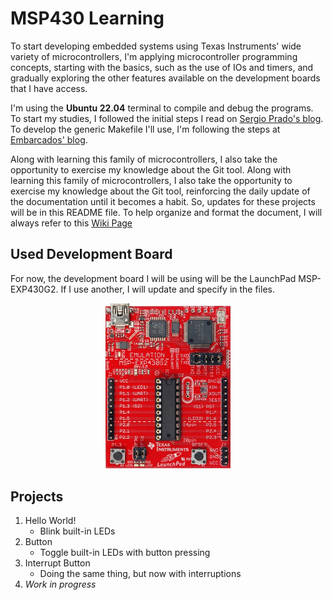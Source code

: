 # MSP430 Learning

To start developing embedded systems using Texas Instruments' wide variety of microcontrollers, I'm applying microcontroller programming concepts, starting with the basics,
such as the use of IOs and timers, and gradually exploring the other features available on the development boards that I have access.

I'm using the **Ubuntu 22.04** terminal to compile and debug the programs.
To start my studies, I followed the initial steps I read on [Sergio Prado's blog](https://sergioprado.org/trabalhando-com-o-msp430-no-linux/). To develop the generic Makefile I'll use, I'm following the steps at [Embarcados' blog](https://www.embarcados.com.br/introducao-ao-makefile/).

Along with learning this family of microcontrollers, I also take the opportunity to exercise my knowledge about the Git tool. Along with learning this family of microcontrollers, I also take the opportunity to exercise my knowledge about the Git tool, reinforcing the daily update of the documentation until it becomes a habit. So, updates for these projects will be in this README file. To help organize and format the document, I will always refer to this [Wiki Page](https://github.com/adam-p/markdown-here/wiki/Markdown-Cheatsheet)

## Used Development Board

For now, the development board I will be using will be the LaunchPad MSP-EXP430G2. If I use another, I will update and specify in the files.

<center>
	<img src="/images/launchpad.jpg" alt="MSP-EXP430G2" width="200" rotate ="90"/>
 </center>
 
## Projects

1. Hello World!
	- Blink built-in LEDs
2. Button
	- Toggle built-in LEDs with button pressing
3. Interrupt Button
	- Doing the same thing, but now with interruptions
4. *Work in progress*

